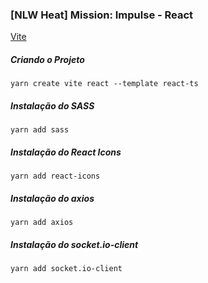 ### [NLW Heat] Mission: Impulse - React

[Vite](https://vitejs.dev/guide/)

##### Criando o Projeto
```
yarn create vite react --template react-ts
```

##### Instalação do SASS
```
yarn add sass
```

##### Instalação do React Icons
```
yarn add react-icons
```

##### Instalação do axios
```
yarn add axios
```

##### Instalação do socket.io-client
```
yarn add socket.io-client
```